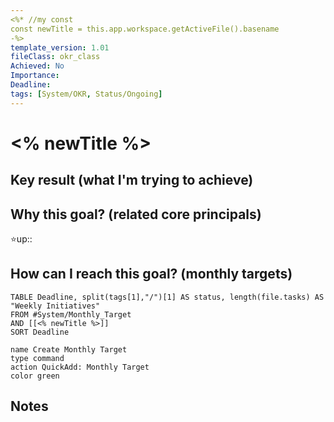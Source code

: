 ```yaml
---
<%* //my const
const newTitle = this.app.workspace.getActiveFile().basename
-%>
template_version: 1.01
fileClass: okr_class
Achieved: No
Importance: 
Deadline: 
tags: [System/OKR, Status/Ongoing]
---
```

# <% newTitle %>

## Key result (what I'm trying to achieve)


## Why this goal? (related core principals)

⭐up::

## How can I reach this goal? (monthly targets)

```dataview
TABLE Deadline, split(tags[1],"/")[1] AS status, length(file.tasks) AS "Weekly Initiatives" 
FROM #System/Monthly_Target 
AND [[<% newTitle %>]]
SORT Deadline
```


```button
name Create Monthly Target
type command
action QuickAdd: Monthly Target
color green
```

## Notes